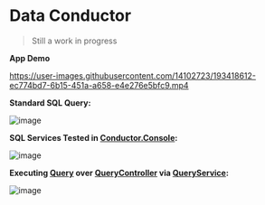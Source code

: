 # Data Conductor

> Still a work in progress

**App Demo**

https://user-images.githubusercontent.com/14102723/193418612-ec774bd7-6b15-451a-a658-e4e276e5bfc9.mp4

**Standard SQL Query:**

![image](https://user-images.githubusercontent.com/14102723/192172083-1a2269cd-9346-4b16-8e11-b667b61675c7.png)

**SQL Services Tested in [Conductor.Console](./src/server/Conductor.Console/):**

![image](https://user-images.githubusercontent.com/14102723/192172142-1d2a2b4e-8779-4c24-b553-a20ed6198cbe.png)

**Executing [Query](./src/server/Conductor.Models/Entities/Query.cs) over [QueryController](./src/server/Conductor.Api/Controllers/QueryController.cs) via [QueryService](./src/server/Conductor.Services/Api/QueryService.cs):**

![image](https://user-images.githubusercontent.com/14102723/192171967-3656d731-813f-49c1-a9d2-1abf3033065b.png)
